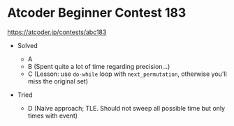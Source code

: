 # Atcoder Beginner Contest 183

https://atcoder.jp/contests/abc183

- Solved
  - A
  - B (Spent quite a lot of time regarding precision...)
  - C (Lesson: use `do-while` loop with `next_permutation`, otherwise you'll miss the original set)

- Tried
  - D (Naive approach; TLE. Should not sweep all possible time but only times with event)
